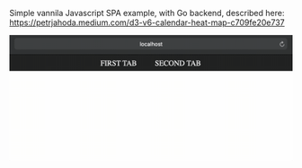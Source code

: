 Simple vannila Javascript SPA example, with Go backend, described here: https://petrjahoda.medium.com/d3-v6-calendar-heat-map-c709fe20e737

![actual screenshot](result.gif)
